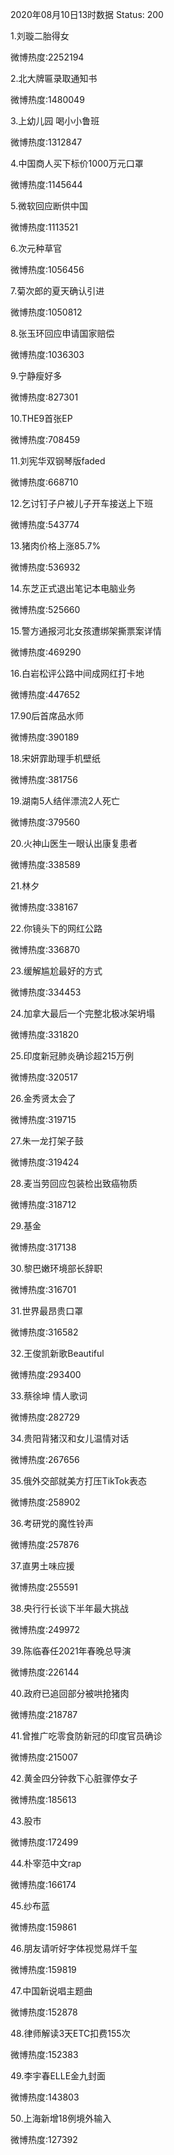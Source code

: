 2020年08月10日13时数据
Status: 200

1.刘璇二胎得女

微博热度:2252194

2.北大牌匾录取通知书

微博热度:1480049

3.上幼儿园 喝小小鲁班

微博热度:1312847

4.中国商人买下标价1000万元口罩

微博热度:1145644

5.微软回应断供中国

微博热度:1113521

6.次元种草官

微博热度:1056456

7.菊次郎的夏天确认引进

微博热度:1050812

8.张玉环回应申请国家赔偿

微博热度:1036303

9.宁静瘦好多

微博热度:827301

10.THE9首张EP

微博热度:708459

11.刘宪华双钢琴版faded

微博热度:668710

12.乞讨钉子户被儿子开车接送上下班

微博热度:543774

13.猪肉价格上涨85.7%

微博热度:536932

14.东芝正式退出笔记本电脑业务

微博热度:525660

15.警方通报河北女孩遭绑架撕票案详情

微博热度:469290

16.白岩松评公路中间成网红打卡地

微博热度:447652

17.90后首席品水师

微博热度:390189

18.宋妍霏助理手机壁纸

微博热度:381756

19.湖南5人结伴漂流2人死亡

微博热度:379560

20.火神山医生一眼认出康复患者

微博热度:338589

21.林夕

微博热度:338167

22.你镜头下的网红公路

微博热度:336870

23.缓解尴尬最好的方式

微博热度:334453

24.加拿大最后一个完整北极冰架坍塌

微博热度:331820

25.印度新冠肺炎确诊超215万例

微博热度:320517

26.金秀贤太会了

微博热度:319715

27.朱一龙打架子鼓

微博热度:319424

28.麦当劳回应包装检出致癌物质

微博热度:318712

29.基金

微博热度:317138

30.黎巴嫩环境部长辞职

微博热度:316701

31.世界最昂贵口罩

微博热度:316582

32.王俊凯新歌Beautiful

微博热度:293400

33.蔡徐坤 情人歌词

微博热度:282729

34.贵阳背猪汉和女儿温情对话

微博热度:267656

35.俄外交部就美方打压TikTok表态

微博热度:258902

36.考研党的魔性铃声

微博热度:257876

37.直男土味应援

微博热度:255591

38.央行行长谈下半年最大挑战

微博热度:249972

39.陈临春任2021年春晚总导演

微博热度:226144

40.政府已追回部分被哄抢猪肉

微博热度:218787

41.曾推广吃零食防新冠的印度官员确诊

微博热度:215007

42.黄金四分钟救下心脏骤停女子

微博热度:185613

43.股市

微博热度:172499

44.朴宰范中文rap

微博热度:166174

45.纱布蓝

微博热度:159861

46.朋友请听好字体视觉易烊千玺

微博热度:159819

47.中国新说唱主题曲

微博热度:152878

48.律师解读3天ETC扣费155次

微博热度:152383

49.李宇春ELLE金九封面

微博热度:143803

50.上海新增18例境外输入

微博热度:127392

